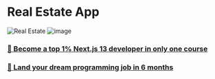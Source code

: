 # Real Estate App

![Real Estate](https://i.ibb.co/jTW4bFC/image.png)
![image](https://github.com/adrianhajdin/projects_realestate/assets/68742522/1d956dad-9372-454c-bab1-7694cdd4f8b1)


### [🌟 Become a top 1% Next.js 13 developer in only one course](https://jsmastery.pro/next13)
### [🚀 Land your dream programming job in 6 months](https://jsmastery.pro/masterclass)
